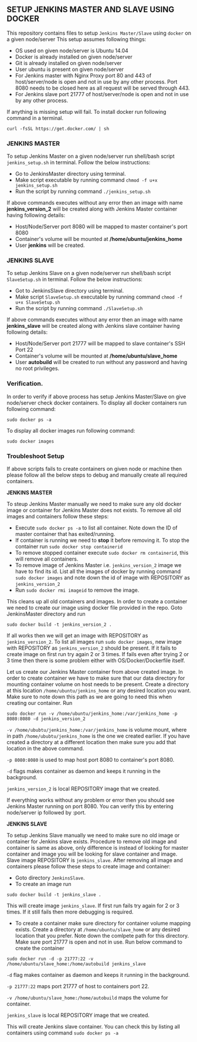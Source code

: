 ## SETUP JENKINS MASTER AND SLAVE USING DOCKER
This repository contains files to setup `Jenkins Master/Slave` using `docker` on a given node/server
This setup assumes following things:
- OS used on given node/server is Ubuntu 14.04
- Docker is already installed on given node/server
- Git is already installed on given node/server
- User ubuntu is present on given node/server
- For Jenkins master with Nginx Proxy port 80 and 443 of host/server/node is open and not in use by any other process. Port 8080 needs to be closed here as all request will be served through 443.
- For Jenkins slave port 21777 of host/server/node is open and not in use by any other process.

If anything is missing setup will fail.
To install docker run following command in a terminal. 
```
curl -fsSL https://get.docker.com/ | sh
```

### JENKINS MASTER 
To setup Jenkins Master on a given node/server run shell/bash script `jenkins_setup.sh` in terminal. Follow the below instructions: 
- Go to JenkinsMaster directory using terminal.
- Make script executable by running command `chmod -f u+x jenkins_setup.sh`
- Run the script by running command `./jenkins_setup.sh`

If above commands executes without any error then an image with name **jenkins_version_2** will be created along with Jenkins Master container having following details:
- Host/Node/Server port 8080 will be mapped to master container's port 8080
- Container's volume will be mounted at **/home/ubuntu/jenkins_home**
- User **jenkins** will be created.


### JENKINS SLAVE
To setup Jenkins Slave on a given node/server run shell/bash script `SlaveSetup.sh` in terminal. Follow the below instructions:
- Got to JenkinsSlave directory using terminal.
- Make script `SlaveSetup.sh` executable by running command `chmod -f u+x SlaveSetup.sh`
- Run the script by running command `./SlaveSetup.sh`

If above commands executes without any error then an image with name **jenkins_slave** will be created along with Jenkins slave container having following details:
- Host/Node/Server port 21777 will be mapped to slave container's SSH Port 22
- Container's volume will be mounted at **/home/ubuntu/slave_home**
- User **autobuild** will be created to run without any password and having no root privileges.

### Verification.
In order to verify if above process has setup Jenkins Master/Slave on give node/server check docker containers.
To display all docker containers run following command:
```
sudo docker ps -a 
```

To display all docker images run following command:
```
sudo docker images 
```

### Troubleshoot Setup
If above scripts fails to create containers on given node or machine then please follow all the below steps to debug and manually create all required containers.

**JENKINS MASTER**

To steup Jenkins Master manually we need to make sure any old docker image or container for Jenkins Master does not exists. To remove all old images and containers follow these steps:
- Execute `sudo docker ps -a` to list all container. Note down the ID of master container that has exited/running.
- If container is running we need to **stop** it before removing it. To stop the container run `sudo docker stop containerid`
- To remove stopped container execute `sudo docker rm containerid`, this will remove all containers. 
- To remove image of Jenkins Master i.e. `jenkins_version_2` image we have to find its id. List all the images of docker by running command `sudo docker images` and note down the id of image with REPOSITORY as `jenkins_version_2`
- Run `sudo docker rmi imageid` to remove the image.

This cleans up all old containers and images. In order to create a container we need to create our image using docker file provided in the repo. Goto JenkinsMaster directory and run
```
sudo docker build -t jenkins_version_2 .
```
If all works then we will get an image with REPOSITORY as `jenkins_version_2`. To list all images run `sudo docker images`, new image with REPOSITORY as `jenkins_version_2` should be present. If it fails to create image on first run try again 2 or 3 times. If fails even after trying 2 or 3 time then there is some problem either with OS/Docker/Dockerfile itself.

Let us create our Jenkins Master container from above created image. In order to create container we have to make sure that our data directory for mounting container volume on host needs to be present. Create a directory at this location `/home/ubuntu/jenkins_home` or any desired location you want. Make sure to note down this path as we are going to need this when creating our container. Run
```
sudo docker run -v /home/ubuntu/jenkins_home:/var/jenkins_home -p 8080:8080 -d jenkins_version_2
```

`-v /home/ububtu/jenkins_home:/var/jenkins_home` is volume mount, where in path `/home/ububtu/jenkins_home` is the one we created earlier. If you have created a directory at a different location then make sure you add that location in the above command.

`-p 8080:8080` is used to map host port 8080 to container's port 8080.

`-d` flags makes container as daemon and keeps it running in the background. 

`jenkins_version_2` is local REPOSITORY image that we created.

If everything works without any problem or error then you should see Jenkins Master running on port 8080. You can verify this by entering node/server ip followed by :port.



**JENKINS SLAVE**

To setup Jenkins Slave manually we need to make sure no old image or container for Jenkins slave exists. Procedure to remove old image and container is same as above, only difference is instead of looking for master container and image you will be looking for slave container and image. Slave image REPOSITORY is `jenkins_slave`. After removing all image and containers please follow these steps to create image and container:
- Goto directory `JenkinsSlave`.
- To create an image run 
```
sudo docker build -t jenkins_slave .
```
This will create image `jenkins_slave`. If first run fails try again for 2 or 3 times. If it still fails then more debugging is required.

- To create a container make sure directory for container volume mapping exists. Create a directory at `/home/ubuntu/slave_home` or any desired location that you prefer. Note down the comlpete path for this directory. Make sure port 21777 is open and not in use. Run below command to create the container
```
sudo docker run -d -p 21777:22 -v /home/ubuntu/slave_home:/home/autobuild jenkins_slave
```

`-d` flag makes container as daemon and keeps it running in the background.

`-p 21777:22` maps port 21777 of host to containers port 22.

`-v /home/ubuntu/slave_home:/home/autobuild` maps the volume for container.

`jenkins_slave` is local REPOSITORY image that we created.

This will create Jenkins slave container. You can check this by listing all containers using command `sudo docker ps -a`
